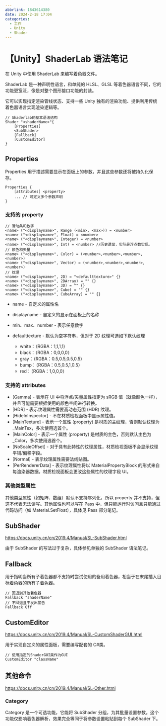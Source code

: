 ```yaml
---
abbrlink: 1843614380
date: 2024-2-18 17:04
categories:
  - 工作
  - Unity
  - Shader
---
```


# 【Unity】ShaderLab 语法笔记

在 Unity 中使用 ShaderLab 来编写着色器文件。

ShaderLab 是一种声明性语言，和单纯的 HLSL、GLSL 等着色器语言不同，它的功能更宽泛，像是对整个图形接口功能的封装。

它可以实现指定渲染管线状态、支持一些 Unity 独有的渲染功能、提供利用传统着色器语言实现渲染逻辑等。

```shaderlab
// Shaderlab的基本语法结构
Shader "<shaderName>"{
    [Properties]
    <SubShader>
    [Fallback]
    [CustomEditor]
}
```

## Properties

Properties 用于描述需要显示在面板上的参数，并且这些参数还将被持久化保存。

```shaderlab
Properties {
    [attributes] <property>
    ... // 可定义多个参数声明
}
```

### 支持的 property

```shaderlab
// 滑动条和数字
<name> ("<displayname>", Range (<min>, <max>)) = <number>
<name> ("<displayname>", Float) = <number>
<name> ("<displayname>", Integer) = <number>
<name> ("<displayname>", Int) = <number> //历史遗留，实际是浮点数实现。
// 颜色和矢量
<name> ("<displayname>", Color) = (<number>,<number>,<number>,<number>)
<name> ("<displayname>", Vector) = (<number>,<number>,<number>,<number>)
// 纹理
<name> ("<displayname>", 2D) = "<defaulttexture>" {}
<name> ("<displayname>", 2DArray) = "" {}
<name> ("<displayname>", 3D) = "" {}
<name> ("<displayname>", Cube) = "" {}
<name> ("<displayname>", CubeArray) = "" {}
```

- name - 自定义的属性名
- displayname - 自定义的显示在面板上的名称
- min、max、number - 表示任意数字
- defaulttexture - 默认为空字符串，但对于 2D 纹理可选如下默认纹理

  - white：（RGBA：1,1,1,1）
  - black：（RGBA：0,0,0,0）
  - gray：（RGBA：0.5,0.5,0.5,0.5）
  - bump：（RGBA：0.5,0.5,1,0.5）
  - red：（RGBA：1,0,0,0）

### 支持的 attributes

- [Gamma] - 表示在 UI 中将浮点/矢量属性指定为 sRGB 值（就像颜色一样），并且可能需要根据使用的颜色空间进行转换。
- [HDR] - 表示纹理属性需要高动态范围 (HDR) 纹理。
- [HideInInspector] - 不在材质检视面板中显示属性值。
- [MainTexture] - 表示一个属性 (property) 是材质的主纹理，否则默认纹理为\_MainTex，多次使用选首个。
- [MainColor] - 表示一个属性 (property) 是材质的主色，否则默认主色为\_Color，多次使用选首个。
- [NoScaleOffset] - 对于具有此特性的纹理属性，材质检视面板不会显示纹理平铺/偏移字段。
- [Normal] - 表示纹理属性需要法线贴图。
- [PerRendererData] - 表示纹理属性将以 MaterialPropertyBlock 的形式来自每渲染器数据。材质检视面板会更改这些属性的纹理字段 UI。

### 其他类型属性

其他类型属性（如矩阵、数组）默认不支持序列化，所以 property 并不支持，但这不代表无法读写。其他属性也可以写在 Pass 中，但只能运行时访问且只能通过代码访问（如 Material.SetFloat），具体见 Pass 部分笔记。

## SubShader

https://docs.unity.cn/cn/2019.4/Manual/SL-SubShader.html

由于 SubShader 的写法过于复杂，具体参见单独的 SubShader 语法笔记。

## Fallback

用于指明当所有子着色器都不支持时尝试使用的备用着色器，相当于在末尾插入目标着色器的所有子着色器。

```shaderlab
// 回退到其他着色器
Fallback "shaderName"
// 不回退且不发出警告
Fallback Off
```

## CustomEditor

<https://docs.unity.cn/cn/2019.4/Manual/SL-CustomShaderGUI.html>

用于实现自定义的属性面板，需要编写配套的 C#类。

```shaderlab
// 使用指定的ShaderGUI类作为GUI
CustomEditor "className"
```

## 其他命令

<https://docs.unity.cn/cn/2019.4/Manual/SL-Other.html>

### Category

Category 是一个可选功能，它能将 SubShader 分组，为其批量设置参数。这个功能仅影响着色器解析，效果完全等同于将参数设置粘贴到每个 SubShader 下。
